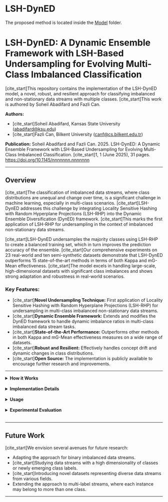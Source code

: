 # LSH-DynED

The proposed method is located inside the [Model](Model) folder.

# LSH-DynED: A Dynamic Ensemble Framework with LSH-Based Undersampling for Evolving Multi-Class Imbalanced Classification

[cite_start]This repository contains the implementation of the LSH-DynED model, a novel, robust, and resilient approach for classifying imbalanced and non-stationary data streams with multiple classes. [cite_start]This work is authored by Soheil Abadifard and Fazli Can.

**Authors:**
* [cite_start]Soheil Abadifard, Kansas State University (abadifard@ksu.edu) 
* [cite_start]Fazli Can, Bilkent University (canf@cs.bilkent.edu.tr) 

**Publication:**
Soheil Abadifard and Fazli Can. 2025. LSH-DynED: A Dynamic Ensemble Framework with LSH-Based Undersampling for Evolving Multi-Class Imbalanced Classification. [cite_start]1, 1 (June 2025), 31 pages. https://doi.org/10.1145/nnnnnnn.nnnnnnn 

---

## Overview

[cite_start]The classification of imbalanced data streams, where class distributions are unequal and change over time, is a significant challenge in machine learning, especially in multi-class scenarios. [cite_start]LSH-DynED addresses this challenge by integrating Locality Sensitive Hashing with Random Hyperplane Projections (LSH-RHP) into the Dynamic Ensemble Diversification (DynED) framework. [cite_start]This marks the first application of LSH-RHP for undersampling in the context of imbalanced non-stationary data streams.

[cite_start]LSH-DynED undersamples the majority classes using LSH-RHP to create a balanced training set, which in turn improves the prediction accuracy of the ensemble. [cite_start]Our comprehensive experiments on 23 real-world and ten semi-synthetic datasets demonstrate that LSH-DynED outperforms 15 state-of-the-art methods in terms of both Kappa and mG-Mean effectiveness. [cite_start]The model excels in handling large-scale, high-dimensional datasets with significant class imbalances and shows strong adaptation and robustness in real-world scenarios.

### Key Features:

* [cite_start]**Novel Undersampling Technique:** First application of Locality Sensitive Hashing with Random Hyperplane Projections (LSH-RHP) for undersampling in multi-class imbalanced non-stationary data streams.
* [cite_start]**Dynamic Ensemble Framework:** Extends and modifies the DynED framework to handle dynamic imbalance ratios in multi-class imbalanced data stream tasks.
* [cite_start]**State-of-the-Art Performance:** Outperforms other methods in both Kappa and mG-Mean effectiveness measures on a wide range of datasets.
* [cite_start]**Robust and Resilient:** Effectively handles concept drift and dynamic changes in class distributions.
* [cite_start]**Open Source:** The implementation is publicly available to encourage further research and improvements.

---

<details>
<summary><b>How it Works</b></summary>

LSH-DynED operates in three main stages:

1.  **Prediction and Training:** A subset of the ensemble, the "selected components," predicts the label of incoming data instances via majority voting. [cite_start]These components are then trained on the new data instance.
2.  **Drift Detection and Adaptation:** The ADWIN drift detector monitors the system's performance. [cite_start]If drift is detected, a new component is trained on recent data from a balanced dataset created by our novel undersampling method and added to a pool of "reserved components".
3.  [cite_start]**Component Selection:** This stage updates the ensemble's components to maintain a balance between diversity and accuracy. [cite_start]Components are selected from the combined pool of "selected" and "reserved" components based on their accuracy and a modified Maximal Marginal Relevance (MMR) algorithm.

[cite_start]A key innovation in LSH-DynED is the use of **multi-sliding windows**, with each class allocating its own sliding window to buffer the most recent data samples of a fixed size. [cite_start]This ensures that minority classes remain consistently available for training, addressing the challenge of data availability in imbalanced streams.

[cite_start]The undersampling of majority classes is guided by the **Weighted Average of Ratios ($WAR_t$)**, which dynamically identifies majority classes based on their representation in the stream.
</details>

<br>

<details>
<summary><b>Implementation Details</b></summary>

[cite_start]The proposed method is implemented in **Python 3.11.7** and utilizes the following libraries:
* [cite_start]**River 0.21.1** 
* **Faiss 1.7.4** 

The base classifier used is a **Hoeffding Tree**.

### Dependencies:

* A list of all required packages can be found in the `requirements.txt` file.

### Reproducibility:

[cite_start]For the reproducibility of our results, our implementation is available on GitHub[cite: 305]. [cite_start]We have provided all experimental details to make our approach open to new improvements[cite: 73]. [cite_start]The baseline methods used for comparison are from the MOA framework [cite: 301, 473][cite_start], and the BELS implementation is also publicly available.
</details>

<br>

<details>
<summary><b>Usage</b></summary>

To run the LSH-DynED model, follow these steps:

1.  **Clone the repository:**
    ```bash
    git clone [https://github.com/user/LSH-DynED.git](https://github.com/user/LSH-DynED.git)
    cd LSH-DynED
    ```
2.  **Install dependencies:**
    ```bash
    pip install -r requirements.txt
    ```
3.  **Run the model:**
    ```python
    # Example script to run LSH-DynED on a dataset
    # (Please provide a more detailed script or instructions on how to run your code)
    ```

### Hyperparameters:

[cite_start]The default hyperparameter values used in our experiments are detailed in the paper and are set for broad applicability without tuning to any specific dataset. [cite_start]The optimal values we determined are as follows:
* **Active Components ($S_{slc}$):** 10 
* **Training Samples ($n_{train}$):** 20 
* **Test Samples ($n_{test}$):** 50 
* **Hyperplanes ($n_v$):** 5 

</details>

<br>

<details>
<summary><b>Experimental Evaluation</b></summary>

[cite_start]We conducted a thorough experimental evaluation on 33 imbalanced datasets, which include 23 real datasets and ten semi-synthetic data streams. [cite_start]The results show that LSH-DynED demonstrates superior performance, especially on datasets with dynamic imbalance ratios.

[cite_start]For a detailed analysis of our results, including performance on specific datasets and comparisons with 15 other methods, please refer to the full paper.
</details>

<br>

---

## Future Work

[cite_start]We envision several avenues for future research:
* Adapting the approach for binary imbalanced data streams.
* [cite_start]Studying data streams with a high dimensionality of classes or newly emerging class labels.
* [cite_start]Introducing novel datasets representing diverse data streams from various fields.
* Extending the approach to multi-label streams, where each instance may belong to more than one class.

---

<!-- ## Citation

If you use LSH-DynED in your research, please cite our paper:

 ```bibtex
@article{Abadifard2025LSHDynED,
  author = {Abadifard, Soheil and Can, Fazli},
  title = {LSH-DynED: A Dynamic Ensemble Framework with LSH-Based Undersampling for Evolving Multi-Class Imbalanced Classification},
  year = {2025},
  issue_date = {June 2025},
  publisher = {Association for Computing Machinery},
  address = {New York, NY, USA},
  volume = {1},
  number = {1},
  issn = {},
  url = {[https://doi.org/10.1145/nnnnnnn.nnnnnnn](https://doi.org/10.1145/nnnnnnn.nnnnnnn)},
  doi = {10.1145/nnnnnnn.nnnnnnn},
  journal = {},
  month = {jun},
  pages = {31},
  numpages = {31}
}-->
